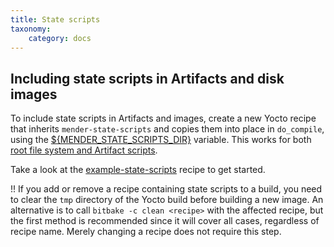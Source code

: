 ```yaml
---
title: State scripts
taxonomy:
    category: docs
---
```


## Including state scripts in Artifacts and disk images

To include state scripts in Artifacts and images, create a new Yocto recipe that inherits `mender-state-scripts` and copies them into place in `do_compile`, using the [${MENDER_STATE_SCRIPTS_DIR}](../../../05.System-updates-Yocto-Project/99.Variables/docs.md#mender_state_scripts_dir) variable. This works for both [root file system and Artifact scripts](../../../06.Artifact-creation/04.State-scripts/docs.md#root-file-system-and-Artifact-scripts).

<!--AUTOVERSION: "meta-mender/tree/%"/meta-mender-->
Take a look at the [example-state-scripts](https://github.com/mendersoftware/meta-mender/tree/master/meta-mender-demo/recipes-mender/example-state-scripts?target=_blank) recipe to get started.

!! If you add or remove a recipe containing state scripts to a build, you need to clear the `tmp` directory of the Yocto build before building a new image. An alternative is to call `bitbake -c clean <recipe>` with the affected recipe, but the first method is recommended since it will cover all cases, regardless of recipe name. Merely changing a recipe does not require this step.
